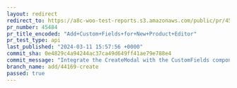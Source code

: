 ```yaml
---
layout: redirect
redirect_to: https://a8c-woo-test-reports.s3.amazonaws.com/public/pr/45484/api/index.html
pr_number: 45484
pr_title_encoded: "Add+Custom+Fields+for+New+Product+Editor"
pr_test_type: api
last_published: "2024-03-11 15:57:56 +0000"
commit_sha: 0e4829c4a94244ac37ca49d649ff41ae79e788e4
commit_message: "Integrate the CreateModal with the CustomFields component to add fields"
branch_name: add/44169-create
passed: true
---
```

